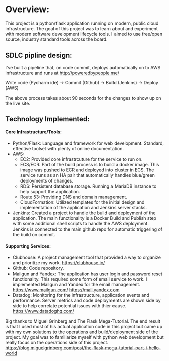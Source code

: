 # Overview:

This project is a python/flask application running on modern, public cloud infrastructure. The goal of this project was to learn about and experiment with modern software development lifecycle tools. I aimed to use free/open source, industry standard tools across the board. 

## SDLC pipline design:

I've built a pipeline that, on code commit, deploys automatically on to AWS infrastructure and runs at http://poweredbypeople.me/

Write code (Pycharm ide) -> Commit (Github) -> Build (Jenkins) -> Deploy (AWS) 

The above process takes about 90 seconds for the changes to show up on the live site. 

## Technology Implemented:
#### Core Infrastructure/Tools:
- Python/Flask: Language and framework for web development. Standard, effective toolset with plenty of online documentation. 
- AWS:
  - EC2: Provided core infrastrcuture for the service to run on. 
  - ECS/ECR: Part of the build process is to build a docker image. This image was pushed to ECR and deployed into cluster in ECS. The service runs as an HA pair that automatically handles blue/green deployments of changes.  
  - RDS: Persistent database storage. Running a MariaDB instance to help support the application. 
  - Route 53: Providing DNS and domain management. 
  - CloudFormation: Utilized templates for the initial design and implementation of the application and Jenkins server stacks. 
- Jenkins: Created a project to handle the build and deployment of the application. The main functionality is a Docker Build and Publish step with some additional shell scripts to handle the AWS deployment. Jenkins is connected to the main github repo for automatic triggering of the build on commit.

#### Supporting Services:
- Clubhouse: A project management tool that provided a way to organize and prioritize my work. https://clubhouse.io/ 
- Github: Code repository.
- Mailgun and Yandex: The application has user login and password reset functionality. This required some form of email service to work. I implemented Mailgun and Yandex for the email management. https://www.mailgun.com/ https://mail.yandex.com
- Datadog: Monitoring for the infrastructure, application events and performance. Server metrics and code deployments are shown side by side to help correlate potential issues with thier cause. https://www.datadoghq.com/ 

Big thanks to Miguel Grinberg and The Flask Mega-Tutorial. The end result is that I used most of his actual application code in this project but came up with my own solutions to the operations and build/deployment side of the project.  My goal was to familiarize myself with python web development but really focus on the operations side of this project. https://blog.miguelgrinberg.com/post/the-flask-mega-tutorial-part-i-hello-world  
